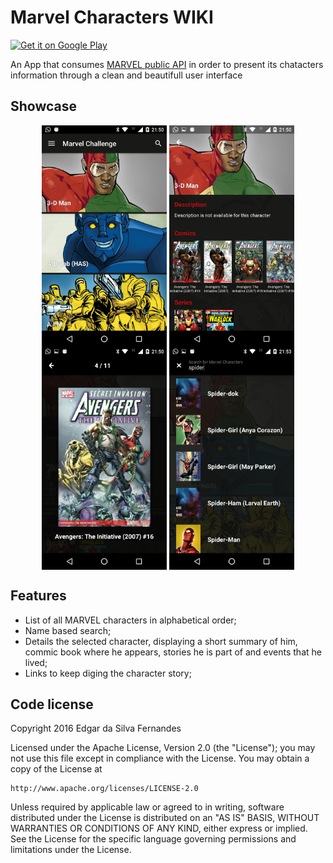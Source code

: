 # Marvel Characters WIKI 

<a href='https://play.google.com/store/apps/details?id=br.com.hole19.marvel&hl=pt_BR&utm_source=global_co&utm_medium=prtnr&utm_content=Mar2515&utm_campaign=PartBadge&pcampaignid=MKT-Other-global-all-co-prtnr-py-PartBadge-Mar2515-1'><img alt='Get it on Google Play' src='https://play.google.com/intl/en_us/badges/images/generic/en_badge_web_generic.png' width="150" /></a>

An App that consumes [MARVEL public API](http://developer.marvel.com/) in order to present its chatacters information through a clean and beautifull user interface

Showcase
---
<p align="center">
  <img src="screen_shots/marvel-chars (7).png" align="center" width=200>
  <img src="screen_shots/marvel-chars (8).png" align="center" width=200>
  <img src="screen_shots/marvel-chars (9).png" align="center" width=200>
  <img src="screen_shots/marvel-chars (10).png" align="center" width=200>
</p>

Features
---
 - List of all MARVEL characters in alphabetical order;
 - Name based search;
 - Details the selected character, displaying a short summary of him, commic book where he appears, stories he is part of and events that he lived;
 - Links to keep diging the character story;
 
Code license
---
Copyright 2016 Edgar da Silva Fernandes

Licensed under the Apache License, Version 2.0 (the "License");
you may not use this file except in compliance with the License.
You may obtain a copy of the License at

    http://www.apache.org/licenses/LICENSE-2.0

Unless required by applicable law or agreed to in writing, software
distributed under the License is distributed on an "AS IS" BASIS,
WITHOUT WARRANTIES OR CONDITIONS OF ANY KIND, either express or implied.
See the License for the specific language governing permissions and
limitations under the License.
